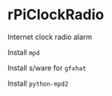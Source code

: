 # rPiClockRadio
Internet clock radio alarm

Install `mpd`

Install s/ware for `gfxhat`

Install `python-mpd2`

